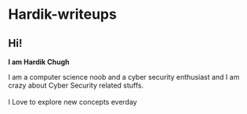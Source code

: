 # Hardik-writeups

## Hi! 

**I am Hardik Chugh**

I am a computer science noob and a cyber security enthusiast and I am crazy about Cyber Security related stuffs. </br>
</br>
I Love to explore new concepts everday
